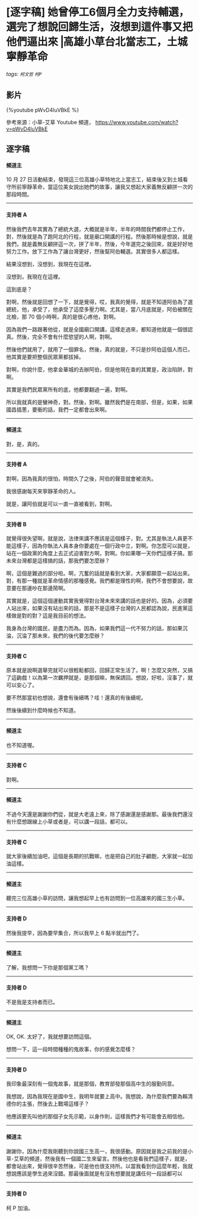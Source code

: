 # [逐字稿] 她曾停工6個月全力支持輔選，選完了想說回歸生活，沒想到這件事又把他們逼出來⎟高雄小草台北當志工，土城寧靜革命

###### tags: `柯文哲` `柯P` 

## 影片

{%youtube pWvD4luVBkE %}

參考來源：小草-艾草 Youtube 頻道， https://www.youtube.com/watch?v=pWvD4luVBkE

## 逐字稿

#### 頻道主

10 月 27 日活動結束，發現這三位高雄小草特地北上當志工，結束後又到土城看守所前寧靜革命，當這位美女說出她們的故事，讓我又想起大家義無反顧拼一次的那段時間。

---

#### 支持者 A

然後我們去年其實為了總統大選，大概就是半年，半年的時間我們都停止工作，對，然後就是為了跑阿北的行程，就是廟口開講的行程。然後那時候是想說，就是我們，就是義無反顧拼這一次，拼了半年，然後，今年選完之後回來，就是好好地努力工作。放下工作為了讓台灣更好，然後幫阿伯輔選。其實很多人都這樣。

結果沒想到，沒想到，我現在在這裡。

沒想到，我現在在這裡。

這到底是？

對啊，然後就是回想了一下，就是覺得，哎，我真的覺得，就是不知道阿伯為了選總統，他，承受了，他承受了這麼多壓力啊。尤其是，當八月底就是，阿伯被關在北檢，那 70 個小時啊，真的是很心疼他，對啊。

因為我們一路跟著他從，就是全國廟口開講，這樣走過來，都知道他就是一個很認真。然後，完全不會有什麼慾望的人啊，對啊。

然後他們就用了，就用了一個罪名，然後，真的就是，不只是抄阿伯這個人而已，他其實是要把整個民眾黨都拔掉。

對啊，你說什麼，他拿金華城的去辦阿伯，但是他現在查的其實是，政治陷阱，對啊。

其實是我們民眾黨所有的底，他都要翻過一遍，對啊。

所以我就真的是蠻神奇，對。然後，對啊。雖然我們是在南部，但是，如果，如果國昌插蔥，要衝的話，我們一定都會出來啊。

---

####  頻道主

對，是，真的。

---

#### 支持者 A

對啊，因為我真的很怕，時間久了之後，阿伯的聲音就會被消失。

我很感謝每天來寧靜革命的人。

就是，讓阿伯就是可以一直一直被看到，對啊。

---

#### 支持者 B

就覺得很失望啊，就是說，法律來講不應該是這個樣子，對。尤其是執法人員更不能這樣子，因為你執法人員本身你要處在一個行政中立，對啊。你怎麼可以就是，站在一個政黨的角度上去正式迫害對方啊，對啊。你如果哪一天你們這樣子搞，那未來台灣都是這樣搞的話，那我們要怎麼辦？

啊，這個是難過的部分啦。啊，亢奮的話就是看到大家，大家都願意一起站出來。對，有那一種就是革命情感的那種感覺。我們都是理性的啊，我們不會想要說，故意要在那邊吵在那邊鬧啊。

其實就是，這個這個運動其實我覺得對台灣未來來講的話也是好的。因為，必須要人站出來，如果沒有站出來的話，那是不是這樣子台灣的人民都認為說，民進黨這樣做是對的對？這是我目前的想法。

我身為台灣的國民，是盡力而為。因為，如果我們這一代不努力的話，那如果沉淪，沉淪了那未來，我們的後代要怎麼辦？

---

#### 支持者 C

原本就是說啊選舉完就可以很輕鬆都回，回歸正常生活了。啊！怎麼又突然，又搞了這齣戲！以為第一次羈押就是，是那個嘛，無保請回。想說，好啦，沒事了，就可以安心了。

要不然那當初也想說，還會有後續嗎？哇！還真的有後續呢。

然後後續到什麼時候也不知道。

---

#### 頻道主

也不知道喔。

---

#### 支持者 C

對啊。

---

#### 頻道主

不過今天還是謝謝你們從，就是大老遠上來，除了感謝還是感謝那。最後我們還沒有什麼想跟線上小草或者是，可以講一段話，都可以。

---

#### 支持者 C

就大家後續加油吧，這個是長期的抗戰嘛，也是把自己的肚子顧飽，大家就一起加油這樣。

---

#### 頻道主

聽完三位高雄小草的訪問，讓我想起早上也有訪問到一位高雄來的國三生小草。

---

#### 支持者 D

然後我提早，因為要早集合，所以我早上 6 點半就出門了。

---

#### 頻道主

了解，我想問一下你是那個黨工嗎？

---

#### 支持者 D

不是我是支持者而已。

---

#### 頻道主

OK, OK. 太好了，我就想要訪問這個。

想問一下，這一段時間種種的鬼故事，你的感覺怎麼樣？

---

#### 支持者 D

我印象最深刻有一個鬼故事，就是那個，教育部發那個高中生的服勤同意。

我想說，因為我現在是國中生，我明年就要上高中。我想說，為什麼我們要為賴清德你的主張，然後去上戰場這樣子？

他應該要先叫他的那個子女先示範，以身作則，這樣我們才有可能會去相信他。

---

#### 頻道主

謝謝你，因為什麼我剛聽到你說國三生高一，我很感動。原因就是我之前我的是小草-艾草的頻道，然後我有一個國二生來留言。然後他也是看我們這樣子，就是，都會站出來，覺得很辛苦然後，可是他也很支持所。以當我看到你這麼年輕，我就想說應該是學生過來沒錯。那最後面就是有沒有想要就是講任何一段話都可以

---

#### 支持者 D

柯 P 加油。

